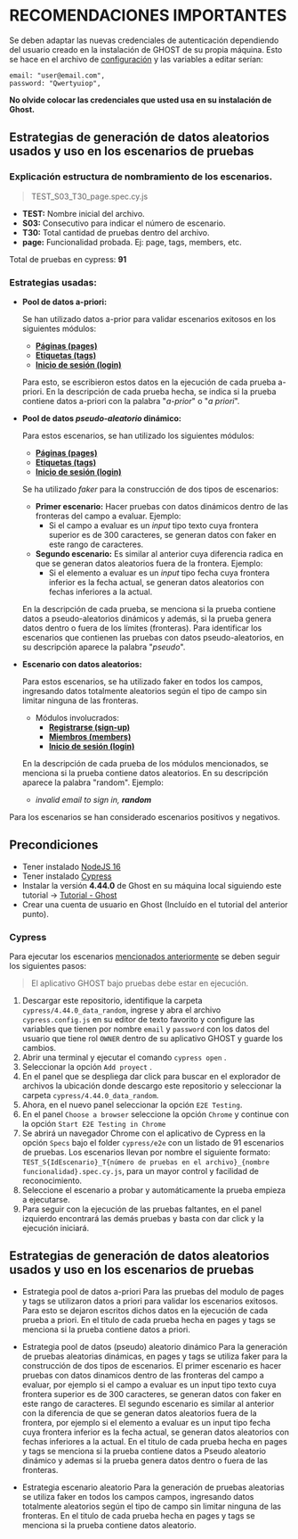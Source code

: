 # RECOMENDACIONES IMPORTANTES

Se deben adaptar las nuevas credenciales de autenticación dependiendo del usuario creado en la instalación de GHOST de su propia máquina. Esto se hace en el archivo de [configuración](https://github.com/fanpay/tsdc_ghost/blob/main/prubas_cypress/cypress.config.js) y las variables a editar serían:

    email: "user@email.com",
    password: "Qwertyuiop",

**No olvide colocar las credenciales que usted usa en su instalación de Ghost.**    

## Estrategias de generación de datos aleatorios usados y uso en los escenarios de pruebas

### Explicación estructura de nombramiento de los escenarios.

> TEST_S03_T30_page.spec.cy.js

* **TEST:** Nombre inicial del archivo.
* **S03:** Consecutivo para indicar el número de escenario.
* **T30:** Total cantidad de pruebas dentro del archivo.
* **page:** Funcionalidad probada. Ej: page, tags, members, etc.

Total de pruebas en cypress: **91**

### Estrategias usadas:

* **Pool de datos a-priori:**

    Se han utilizado datos a-prior para validar escenarios exitosos en los siguientes módulos:
    
    - **[Páginas (pages)](https://github.com/fanpay/tsdc_ghost/blob/main/cypress/4.44.0_data_random/cypress/e2e/TEST_S03_T30_page.spec.cy.js)**
    - **[Etiquetas (tags)](https://github.com/fanpay/tsdc_ghost/blob/main/cypress/4.44.0_data_random/cypress/e2e/TEST_S05_T31.spec_tags.cy.js)**
    - **[Inicio de sesión (login)](https://github.com/fanpay/tsdc_ghost/blob/main/cypress/4.44.0_data_random/cypress/e2e/TEST_S01_T07_login.spec.cy.js)**

    Para esto, se escribieron estos datos en la ejecución de cada prueba a-priori. En la descripción de cada prueba hecha, se indica si la prueba contiene datos a-priori con la palabra "*a-prior*" o "*a priori*".

* **Pool de datos *pseudo-aleatorio* dinámico:**

    Para estos escenarios, se han utilizado los siguientes módulos:
    
    * **[Páginas (pages)](https://github.com/fanpay/tsdc_ghost/blob/main/cypress/4.44.0_data_random/cypress/e2e/TEST_S03_T30_page.spec.cy.js)**
    * **[Etiquetas (tags)](https://github.com/fanpay/tsdc_ghost/blob/main/cypress/4.44.0_data_random/cypress/e2e/TEST_S05_T31.spec_tags.cy.js)**
    * **[Inicio de sesión (login)](https://github.com/fanpay/tsdc_ghost/blob/main/cypress/4.44.0_data_random/cypress/e2e/TEST_S01_T07_login.spec.cy.js)**
    
    Se ha utilizado *faker* para la construcción de dos tipos de escenarios:
    - **Primer escenario:** Hacer pruebas con datos dinámicos dentro de las fronteras del campo a evaluar. Ejemplo:
        - Si el campo a evaluar es un *input* tipo texto cuya frontera superior es de 300 caracteres, se generan datos con faker en este rango de caracteres. 
    - **Segundo escenario:** Es similar al anterior cuya diferencia radica en que se generan datos aleatorios fuera de la frontera. Ejemplo:
        - Si el elemento a evaluar es un *input* tipo fecha cuya frontera inferior es la fecha actual, se generan datos aleatorios con fechas inferiores a la actual. 
        
     En la descripción de cada prueba, se menciona si la prueba contiene datos a pseudo-aleatorios dinámicos y además, si la prueba genera datos dentro o fuera de los límites (fronteras).
     Para identificar los escenarios que contienen las pruebas con datos pseudo-aleatorios, en su descripción aparece la palabra "*pseudo*".

* **Escenario con datos aleatorios:**

    Para estos escenarios, se ha utilizado faker en todos los campos, ingresando datos totalmente aleatorios según el tipo de campo sin limitar ninguna de las fronteras. 

    - Módulos involucrados:
        - **[Registrarse (sign-up)](https://github.com/fanpay/tsdc_ghost/blob/main/cypress/4.44.0_data_random/cypress/e2e/TEST_S04_T05_signup.spec.cy.js)**
        - **[Miembros (members)](https://github.com/fanpay/tsdc_ghost/blob/main/cypress/4.44.0_data_random/cypress/e2e/TEST_S02_T18_members.spec.cy.js)**
        - **[Inicio de sesión (login)](https://github.com/fanpay/tsdc_ghost/blob/main/cypress/4.44.0_data_random/cypress/e2e/TEST_S01_T07_login.spec.cy.js)**

    En la descripción de cada prueba de los módulos mencionados, se menciona si la prueba contiene datos aleatorios. En su descripción aparece la palabra "random". Ejemplo:
    - *invalid email to sign in, **random*** 

Para los escenarios se han considerado escenarios positivos y negativos.

## Precondiciones

* Tener instalado [NodeJS 16](https://nodejs.org/en/blog/release/v16.20.0) 
* Tener instalado [Cypress](https://thesoftwaredesignlab.github.io/AutTestingCodelabs/cypress-tutorial/index.html#0)
* Instalar la versión **4.44.0** de Ghost en su máquina local siguiendo este tutorial -> [Tutorial - Ghost](https://www.coursera.org/learn/pruebas-automatizadas-software/ungradedWidget/dNjnt/pruebas-de-regresion-visual)
* Crear una cuenta de usuario en Ghost (Incluído en el tutorial del anterior punto).

### Cypress

Para ejecutar los escenarios [mencionados anteriormente](https://github.com/fanpay/tsdc_ghost/blob/main/README.md) se deben seguir los siguientes pasos:

> El aplicativo GHOST bajo pruebas debe estar en ejecución. 

1. Descargar este repositorio, identifique la carpeta `cypress/4.44.0_data_random`, ingrese y abra el archivo `cypress.config.js` en su editor de texto favorito y configure las variables que tienen por nombre `email` y `password` con los datos del usuario que tiene rol `OWNER` dentro de su aplicativo GHOST y guarde los cambios.
2. Abrir una terminal y ejecutar el comando `cypress open` .
3. Seleccionar la opción `Add proyect` .
4. En el panel que se despliega dar click para buscar en el explorador de archivos la ubicación donde descargo este repositorio y seleccionar la carpeta `cypress/4.44.0_data_random`.
5. Ahora, en el nuevo panel seleccionar la opción `E2E Testing`.
6. En el panel `Choose a browser` seleccione la opción `Chrome` y continue con la opción `Start E2E Testing in Chrome`
7. Se abrirá un navegador Chrome con el aplicativo de Cypress en la opción `Specs` bajo el folder `cypress/e2e` con un listado de 91 escenarios de pruebas. Los escenarios llevan por nombre el siguiente formato: `TEST_S{IdEscenario}_T{número de pruebas en el archivo}_{nombre funcionalidad}.spec.cy.js`, para un mayor control y facilidad de reconocimiento.
8. Seleccione el escenario a probar y automáticamente la prueba empieza a ejecutarse.
9. Para seguir con la ejecución de las pruebas faltantes, en el panel izquierdo encontrará las demás pruebas y basta con dar click y la ejecución iniciará.



## Estrategias de generación de datos aleatorios usados y uso en los escenarios de pruebas

* Estrategia pool de datos a-priori
Para las pruebas del modulo de pages y tags se utilizaron datos a priori para validar los escenarios exitosos. Para esto se dejaron escritos dichos datos en la ejecución de cada prueba a priori. En el titulo de cada prueba hecha en pages y tags se menciona si la prueba contiene datos a priori.

* Estrategia pool de datos (pseudo) aleatorio dinámico
Para la generación de pruebas aleatorias dinámicas, en pages y tags se utiliza faker para la construcción de dos tipos de escenarios. El primer escenario es hacer pruebas con datos dinamicos dentro de las fronteras del campo a evaluar, por ejemplo si el campo a evaluar es un input tipo texto cuya frontera superior es de 300 caracteres, se generan datos con faker en este rango de caracteres. El segundo escenario es similar al anterior con la diferencia de que se generan datos aleatorios fuera de la frontera, por ejemplo si el elemento a evaluar es un input tipo fecha cuya frontera inferior es la fecha actual, se generan datos aleatorios con fechas inferiores a la actual. En el titulo de cada prueba hecha en pages y tags se menciona si la prueba contiene datos a Pseudo aleatorio dinámico y ademas si la prueba genera datos dentro o fuera de las fronteras.

* Estrategia escenario aleatorio
Para la generación de pruebas aleatorias se utiliza faker en todos los campos campos, ingresando datos totalmente aleatorios según el tipo de campo sin limitar ninguna de las fronteras. En el titulo de cada prueba hecha en pages y tags se menciona si la prueba contiene datos aleatorio.
